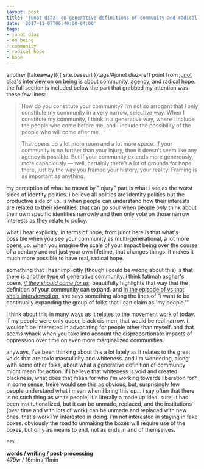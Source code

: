```yaml
---
layout: post
title: 'junot díaz: on generative definitions of community and radical hope'
date: '2017-11-07T06:40:00-04:00'
tags:
- junot díaz
- on being
- community
- radical hope
- hope
--- 
```


another [takeaway]({{ site.baseurl }}tags/#junot díaz-ref) point from [junot díaz's interview on on being](https://onbeing.org/programs/junot-diaz-radical-hope-is-our-best-weapon-sep2017/) is about community, agency, and radical hope. the full section is included below the part that grabbed my attention was these few lines:

> How do you constitute your community? I’m not so arrogant that I only constitute my community in a very narrow, selective way. When I constitute my community, I think in a generative way, where I include the people who come before me, and I include the possibility of the people who will come after me.
> 
> That opens up a lot more room and a lot more space. If your community is no further than your injury, then it doesn’t seem like any agency is possible. But if your community extends more generously, more capaciously — well, certainly there’s a lot of grounds for hope there, just by the way you framed your history, your reality. Framing is as important as anything.

my perception of what he meant by "injury" part is what i see as the worst sides of identity politics. i believe all politics are identity politics but the productive side of i.p. is when people can understand how their interests are related to their identities. that can go sour when people *only* think about their own specific identities narrowly and then only vote on those narrow interests as they relate to policy. 

what i hear explicitly, in terms of hope, from junot here is that what's possible when you see your community as multi-generational, a lot more opens up. when you imagine the scale of your impact being over the course of a century and not just your own lifetime, that changes things. it makes it much more possible to have real, radical hope. 

something that i hear implicitly (though i could be wrong about this) is that there is another type of generative community. i think fatimah asghar's poem, [*if they should come for us*](https://www.poetryfoundation.org/poetrymagazine/poems/92374/if-they-should-come-for-us), beautifully highlights that way that the definition of your community can expand. and [in the episode of vs that she's interviewed on](https://www.poetryfoundation.org/podcasts/143798/fatimah-asghar-vs-the-people), she says something along the lines of "i want to be continually expanding the group of folks that i can claim as 'my people.'"

i think about this in many ways as it relates to the movement work of today. if my people were only queer, black cis men, that would be real narrow. i wouldn't be interested in advocating for people other than myself. and that seems whack when you take into account the disproportionate impacts of oppression over time on even more marginalized communities. 

anyways, i've been thinking about this a lot lately as it relates to the great voids that are toxic masculinity and whiteness. and i'm wondering, along with some other folks, about what a generative definition of community might mean for action. if i believe that whiteness is void and created blackness, what does that mean for who i'm working towards liberation for? in some sense, freire would see this as obvious, but, surprisingly few people understand what i mean when i bring this up... i say often that there is no such thing as white people; it's literally a made up idea. sure, it has been institutionalized, but it can be unmade, replaced, and the institutions (over time and with lots of work) can be unmade and replaced with new ones. that's work i'm interested in doing. i'm not interested in staying in fake boxes. obviously the road to unmaking the boxes will require use of the boxes, but only as means to end, not as ends in and of themselves. 

hm.

<!-- hyperlink bank -->

**words / writing / post-processing**  
479w / 16min / 11min